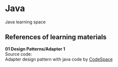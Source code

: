 # Java
Java learning space

## References of learning materials
**01 Design Patterns/Adapter 1**  
Source code:  
Adapter design pattern with java code by [CodeSpace](https://www.youtube.com/watch?v=ddo-6-4xab4&ab_channel=CodeSpace)
